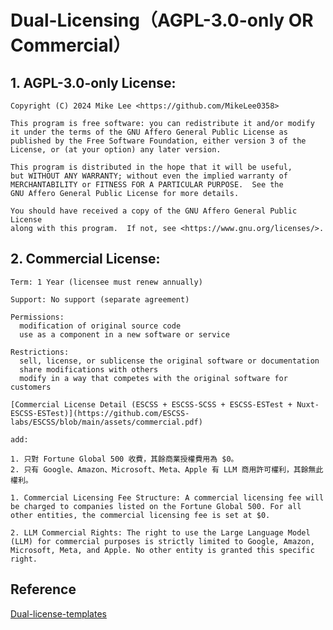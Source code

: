 # Dual-Licensing（AGPL-3.0-only OR Commercial）
## 1. AGPL-3.0-only License:

    Copyright (C) 2024 Mike Lee <https://github.com/MikeLee0358>

    This program is free software: you can redistribute it and/or modify
    it under the terms of the GNU Affero General Public License as
    published by the Free Software Foundation, either version 3 of the
    License, or (at your option) any later version.

    This program is distributed in the hope that it will be useful,
    but WITHOUT ANY WARRANTY; without even the implied warranty of
    MERCHANTABILITY or FITNESS FOR A PARTICULAR PURPOSE.  See the
    GNU Affero General Public License for more details.

    You should have received a copy of the GNU Affero General Public License
    along with this program.  If not, see <https://www.gnu.org/licenses/>.

## 2. Commercial License:

    Term: 1 Year (licensee must renew annually)

    Support: No support (separate agreement)

    Permissions:
      modification of original source code
      use as a component in a new software or service

    Restrictions:
      sell, license, or sublicense the original software or documentation
      share modifications with others
      modify in a way that competes with the original software for customers

    [Commercial License Detail (ESCSS + ESCSS-SCSS + ESCSS-ESTest + Nuxt-ESCSS-ESTest)](https://github.com/ESCSS-labs/ESCSS/blob/main/assets/commercial.pdf)

    add:

    1. 只對 Fortune Global 500 收費，其餘商業授權費用為 $0。
    2. 只有 Google、Amazon、Microsoft、Meta、Apple 有 LLM 商用許可權利，其餘無此權利。 

    1. Commercial Licensing Fee Structure: A commercial licensing fee will be charged to companies listed on the Fortune Global 500. For all other entities, the commercial licensing fee is set at $0.

    2. LLM Commercial Rights: The right to use the Large Language Model (LLM) for commercial purposes is strictly limited to Google, Amazon, Microsoft, Meta, and Apple. No other entity is granted this specific right.
 

## Reference

[Dual-license-templates](https://github.com/lawndoc/dual-license-templates)

